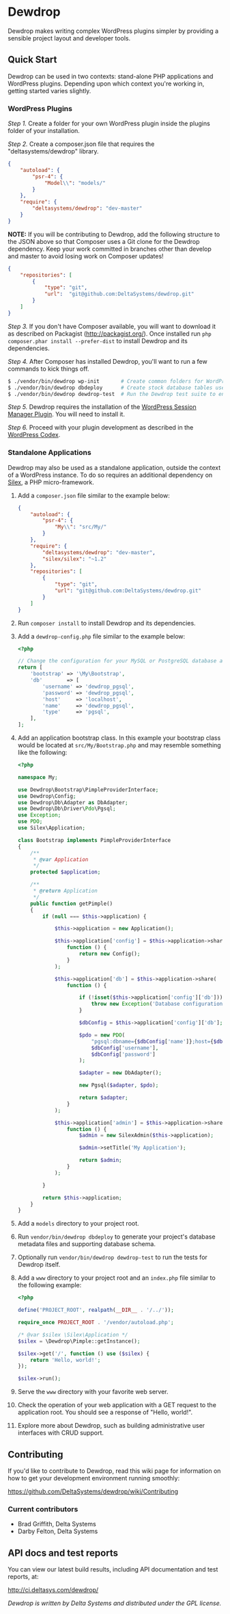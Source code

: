Dewdrop
=======

Dewdrop makes writing complex WordPress plugins simpler by providing a 
sensible project layout and developer tools.


Quick Start
-----------

Dewdrop can be used in two contexts: stand-alone PHP applications and WordPress
plugins.  Depending upon which context you're working in, getting started varies
slightly.

### WordPress Plugins

*Step 1.* Create a folder for your own WordPress plugin inside the plugins folder of your installation.

*Step 2.* Create a composer.json file that requires the "deltasystems/dewdrop" library.  

```json
{
    "autoload": {
        "psr-4": {
            "Model\\": "models/"
        }
    },
    "require": {
        "deltasystems/dewdrop": "dev-master"
    }
}
```

**NOTE:** If you will be contributing to Dewdrop, add the following structure to the JSON above so that Composer uses a
Git clone for the Dewdrop dependency. Keep your work committed in branches other than develop and master to avoid losing
work on Composer updates!

```json
{
    "repositories": [
        {
            "type": "git",
            "url":  "git@github.com:DeltaSystems/dewdrop.git"
        }
    ]
}
```

*Step 3.* If you don't have Composer available, you will want to download it as described on Packagist (<http://packagist.org/>).  Once installed run `php composer.phar install --prefer-dist` to install Dewdrop and its dependencies.

*Step 4.* After Composer has installed Dewdrop, you'll want to run a few commands to kick things off.

```bash
$ ./vendor/bin/dewdrop wp-init       # Create common folders for WordPress plugins
$ ./vendor/bin/dewdrop dbdeploy      # Create stock database tables used by Dewdrop
$ ./vendor/bin/dewdrop dewdrop-test  # Run the Dewdrop test suite to ensure everything is working as expected
```

*Step 5.* Dewdrop requires the installation of the [WordPress Session Manager Plugin](https://wordpress.org/plugins/wp-session-manager/). You will need to install it.

*Step 6.* Proceed with your plugin development as described in the
[WordPress Codex](https://codex.wordpress.org/Writing_a_Plugin).

### Standalone Applications

Dewdrop may also be used as a standalone application, outside the context of a WordPress instance. To do so requires an
additional dependency on [Silex](http://silex.sensiolabs.org/), a PHP micro-framework.

1. Add a `composer.json` file similar to the example below:

    ```json
    {
        "autoload": {
            "psr-4": {
                "My\\": "src/My/"
            }
        },
        "require": {
            "deltasystems/dewdrop": "dev-master",
            "silex/silex": "~1.2"
        },
        "repositories": [
            {
                "type": "git",
                "url": "git@github.com:DeltaSystems/dewdrop.git"
            }
        ]
    }
    ```
1. Run `composer install` to install Dewdrop and its dependencies.
1. Add a `dewdrop-config.php` file similar to the example below:
    ```php
    <?php
    
    // Change the configuration for your MySQL or PostgreSQL database as appropriate
    return [
        'bootstrap' => '\My\Bootstrap',
        'db'        => [
            'username' => 'dewdrop_pgsql',
            'password' => 'dewdrop_pgsql',
            'host'     => 'localhost',
            'name'     => 'dewdrop_pgsql',
            'type'     => 'pgsql',
        ],
    ];    
    ```
1. Add an application bootstrap class. In this example your bootstrap class would be located at `src/My/Bootstrap.php`
    and may resemble something like the following:
    ```php
    <?php
    
    namespace My;
    
    use Dewdrop\Bootstrap\PimpleProviderInterface;
    use Dewdrop\Config;
    use Dewdrop\Db\Adapter as DbAdapter;
    use Dewdrop\Db\Driver\Pdo\Pgsql;
    use Exception;
    use PDO;
    use Silex\Application;
    
    class Bootstrap implements PimpleProviderInterface
    {
        /**
         * @var Application
         */
        protected $application;
    
        /**
         * @return Application
         */
        public function getPimple()
        {
            if (null === $this->application) {
    
                $this->application = new Application();
    
                $this->application['config'] = $this->application->share(
                    function () {
                        return new Config();
                    }
                );
    
                $this->application['db'] = $this->application->share(
                    function () {
    
                        if (!isset($this->application['config']['db'])) {
                            throw new Exception('Database configuration unavailable');
                        }
    
                        $dbConfig = $this->application['config']['db'];
    
                        $pdo = new PDO(
                            "pgsql:dbname={$dbConfig['name']};host={$dbConfig['host']}",
                            $dbConfig['username'],
                            $dbConfig['password']
                        );
    
                        $adapter = new DbAdapter();
    
                        new Pgsql($adapter, $pdo);
    
                        return $adapter;
                    }
                );

                $this->application['admin'] = $this->application->share(
                    function () {
                        $admin = new SilexAdmin($this->application);
    
                        $admin->setTitle('My Application');
    
                        return $admin;
                    }
                );

            }
    
            return $this->application;
        }
    }
    ```
1. Add a `models` directory to your project root.
1. Run `vendor/bin/dewdrop dbdeploy` to generate your project's database metadata files and supporting database schema.
1. Optionally run `vendor/bin/dewdrop dewdrop-test` to run the tests for Dewdrop itself.
1. Add a `www` directory to your project root and an `index.php` file similar to the following example:
    ```php
    <?php
    
    define('PROJECT_ROOT', realpath(__DIR__ . '/../'));
    
    require_once PROJECT_ROOT . '/vendor/autoload.php';
    
    /* @var $silex \Silex\Application */
    $silex = \Dewdrop\Pimple::getInstance();
    
    $silex->get('/', function () use ($silex) {
        return 'Hello, world!';
    });
    
    $silex->run();
    ```
1. Serve the `www` directory with your favorite web server.
1. Check the operation of your web application with a GET request to the application root. You should see a response of
    "Hello, world!".
1. Explore more about Dewdrop, such as building administrative user interfaces with CRUD support.




Contributing
------------

If you'd like to contribute to Dewdrop, read this wiki page for information on
how to get your development environment running smoothly:

<https://github.com/DeltaSystems/dewdrop/wiki/Contributing>

### Current contributors

* Brad Griffith, Delta Systems
* Darby Felton, Delta Systems


API docs and test reports
-------------------------

You can view our latest build results, including API documentation and test
reports, at:

<http://ci.deltasys.com/dewdrop/>

_Dewdrop is written by Delta Systems and distributed under the GPL license._
